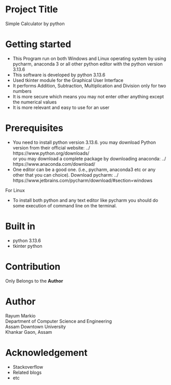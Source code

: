 # Project Title
Simple Calculator by python

# Getting started

<ul> 
<li> This Program run on both Windows and Linux operating system by using pycharm, anaconda 3 or all other python editor with the python version 3.13.6  </li>
<li> This software is developed by python 3.13.6 </li>
<li> Used tkinter module for the Graphical User Interface </li>
<li> It performs  Addition, Subtraction, Multiplication and Division only for two numbers </li>
<li> It is more secure which means you may not enter other anything except the numerical values </li>
<li> It is more relevant and easy to use for an user </li>
</ul>

# Prerequisites
<ul>
<li>You need to install python version 3.13.6. you may download Python version from their official website: ../ https://www.python.org/downloads/ <br/>
or you may download a complete package by downloading anaconda: ../ https://www.anaconda.com/download/ <br/>
</li>
<li> One editor can be a good one. (i.e., pycharm, anaconda3 etc or any other that you can choice). Download pycharm:  ../ https://www.jetbrains.com/pycharm/download/#section=windows </li>
</ul>

For Linux

<ul> 
<li> To install both python and any text editor like pycharm you should do some execution of command line on the terminal.  </li>

</ul>

# Built in
<ul> <li> python 3.13.6  <br/></li> <li> tkinter python <br/> </li> </ul>

# Contribution
Only Belongs to the <b>Author </b>

# Author
Rayum Markio <br/>
Department of Computer Science and Engineering <br/>
Assam Downtown University <br/>
Khankar Gaon, Assam <br/>

# Acknowledgement
<ul> <li> Stackoverflow  <br/> </li> <li> Related blogs <br/> </li> <li> etc </li> </ul>
